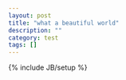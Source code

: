 ```yaml
---
layout: post
title: "what a beautiful world"
description: ""
category: test
tags: []
---
```

{% include JB/setup %}
